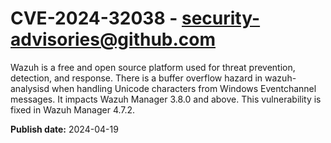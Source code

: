 # CVE-2024-32038 - security-advisories@github.com

Wazuh is a free and open source platform used for threat prevention, detection, and response. There is a buffer overflow hazard in wazuh-analysisd when handling Unicode characters from Windows Eventchannel messages. It impacts Wazuh Manager 3.8.0 and above. This vulnerability is fixed in Wazuh Manager 4.7.2.

**Publish date:** 2024-04-19
